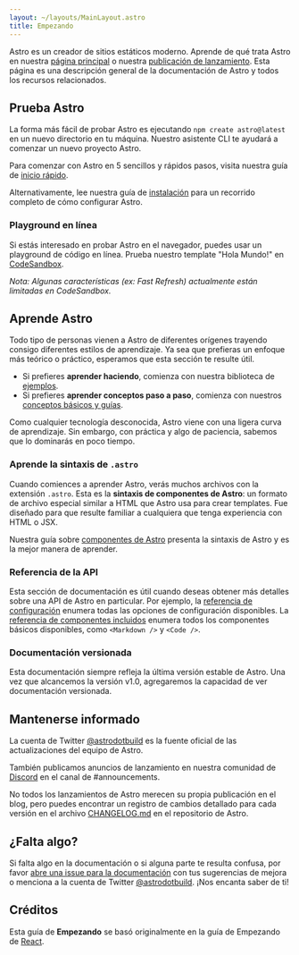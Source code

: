```yaml
---
layout: ~/layouts/MainLayout.astro
title: Empezando
---
```


Astro es un creador de sitios estáticos moderno. Aprende de qué trata Astro en nuestra [página principal](https://astro.build/) o nuestra [publicación de lanzamiento](https://astro.build/blog/introducing-astro). Esta página es una descripción general de la documentación de Astro y todos los recursos relacionados.

## Prueba Astro

La forma más fácil de probar Astro es ejecutando `npm create astro@latest` en un nuevo directorio en tu máquina. Nuestro asistente CLI te ayudará a comenzar un nuevo proyecto Astro.

Para comenzar con Astro en 5 sencillos y rápidos pasos, visita nuestra guía de [inicio rápido](/es/installation/auto/).

Alternativamente, lee nuestra guía de [instalación](/es/installation) para un recorrido completo de cómo configurar Astro.

### Playground en línea

Si estás interesado en probar Astro en el navegador, puedes usar un playground de código en línea. Prueba nuestro template "Hola Mundo!" en [CodeSandbox](https://codesandbox.io/s/astro-template-hugb3).

_Nota: Algunas características (ex: Fast Refresh) actualmente están limitadas en CodeSandbox._

## Aprende Astro

Todo tipo de personas vienen a Astro de diferentes orígenes trayendo consigo diferentes estilos de aprendizaje. Ya sea que prefieras un enfoque más teórico o práctico, esperamos que esta sección te resulte útil.

- Si prefieres **aprender haciendo**, comienza con nuestra biblioteca de [ejemplos](https://github.com/withastro/astro/tree/main/examples).
- Si prefieres **aprender conceptos paso a paso**, comienza con nuestros [conceptos básicos y guías](https://docs.astro.build/es/core-concepts/project-structure).

Como cualquier tecnología desconocida, Astro viene con una ligera curva de aprendizaje. Sin embargo, con práctica y algo de paciencia, sabemos que lo dominarás en poco tiempo.

### Aprende la sintaxis de `.astro`

Cuando comiences a aprender Astro, verás muchos archivos con la extensión `.astro`. Esta es la **sintaxis de componentes de Astro**: un formato de archivo especial similar a HTML que Astro usa para crear templates. Fue diseñado para que resulte familiar a cualquiera que tenga experiencia con HTML o JSX.

Nuestra guía sobre [componentes de Astro](https://docs.astro.build/core-concepts/astro-components) presenta la sintaxis de Astro y es la mejor manera de aprender.

### Referencia de la API

Esta sección de documentación es útil cuando deseas obtener más detalles sobre una API de Astro en particular. Por ejemplo, la [referencia de configuración](https://docs.astro.build/reference/configuration-reference) enumera todas las opciones de configuración disponibles. La [referencia de componentes incluidos](https://docs.astro.build/reference/builtin-components) enumera todos los componentes básicos disponibles, como `<Markdown />` y `<Code />`.

### Documentación versionada

Esta documentación siempre refleja la última versión estable de Astro. Una vez que alcancemos la versión v1.0, agregaremos la capacidad de ver documentación versionada.

## Mantenerse informado

La cuenta de Twitter [@astrodotbuild](https://twitter.com/astrodotbuild) es la fuente oficial de las actualizaciones del equipo de Astro.

También publicamos anuncios de lanzamiento en nuestra comunidad de [Discord](https://astro.build/chat) en el canal de #announcements.

No todos los lanzamientos de Astro merecen su propia publicación en el blog, pero puedes encontrar un registro de cambios detallado para cada versión en el archivo [CHANGELOG.md](https://github.com/withastro/astro/blob/main/packages/astro/CHANGELOG.md) en el repositorio de Astro.

## ¿Falta algo?

Si falta algo en la documentación o si alguna parte te resulta confusa, por favor [abre una issue para la documentación](https://github.com/withastro/astro/issues/new/choose) con tus sugerencias de mejora o menciona a la cuenta de Twitter [@astrodotbuild](https://twitter.com/astrodotbuild). ¡Nos encanta saber de ti!

## Créditos

Esta guía de **Empezando** se basó originalmente en la guía de Empezando de [React](https://reactjs.org/).
